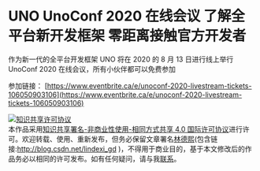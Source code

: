 
# UNO UnoConf 2020 在线会议 了解全平台新开发框架 零距离接触官方开发者

作为新一代的全平台开发框架 UNO 将在 2020 的 8 月 13 日进行线上举行 UnoConf 2020 在线会议，所有小伙伴都可以免费参加

<!--more-->


<!-- CreateTime:6/23/2020 9:27:56 AM -->



参加链接： [https://www.eventbrite.ca/e/unoconf-2020-livestream-tickets-106050903106](https://www.eventbrite.ca/e/unoconf-2020-livestream-tickets-106050903106)





<a rel="license" href="http://creativecommons.org/licenses/by-nc-sa/4.0/"><img alt="知识共享许可协议" style="border-width:0" src="https://licensebuttons.net/l/by-nc-sa/4.0/88x31.png" /></a><br />本作品采用<a rel="license" href="http://creativecommons.org/licenses/by-nc-sa/4.0/">知识共享署名-非商业性使用-相同方式共享 4.0 国际许可协议</a>进行许可。欢迎转载、使用、重新发布，但务必保留文章署名[林德熙](http://blog.csdn.net/lindexi_gd)(包含链接:http://blog.csdn.net/lindexi_gd )，不得用于商业目的，基于本文修改后的作品务必以相同的许可发布。如有任何疑问，请与我[联系](mailto:lindexi_gd@163.com)。